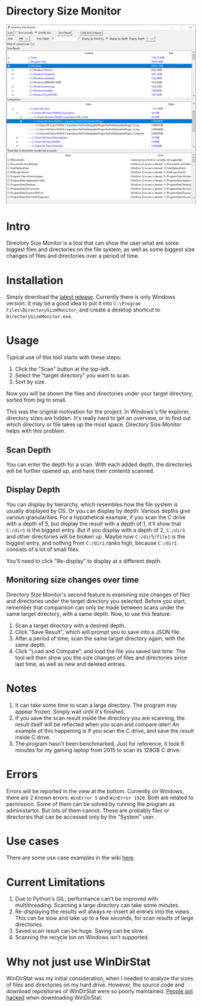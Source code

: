 # Directory Size Monitor
![Intro screenshot](docs/intro/Intro.jpg)

# Intro
Directory Size Monitor is a tool that can show the user what are some biggest files and directories on the file system, as well as some biggest size changes of files and directories over a period of time.

# Installation
Simply download the [latest release](https://github.com/FreemanMakesGames/DirectorySizeMonitor/releases).
Currently there is only Windows version. It may be a good idea to put it into `C:\Program Files\DirectorySizeMonitor`, and create a desktop shortcut to `DirectorySizeMonitor.exe`.

# Usage
Typical use of this tool starts with these steps:
1. Click the "Scan" button at the top-left.
2. Select the "target directory" you want to scan.
3. Sort by size.

Now you will be shown the files and directories under your target directory, sorted from big to small.

This was the original motivation for the project. In Windows's file explorer, directory sizes are hidden. It's really hard to get an overview, or to find out which directory or file takes up the most space. Directory Size Monitor helps with this problem.

## Scan Depth
You can enter the depth for a scan. With each added depth, the directories will be further opened up, and have their contents scanned.

## Display Depth
You can display by hierarchy, which resembles how the file system is usually displayed by OS. Or you can display by depth. Various depths give various granularities. For a hypothetical example, if you scan the C drive with a depth of 5, but display the result with a depth of 1, it'll show that `C:/dir1` is the biggest entry. But if you display with a depth of 2, `C:/dir1` and other directories will be broken up. Maybe now `C:/dir5/file1` is the biggest entry, and nothing from `C:/dir1` ranks high, because `C:/dir1` consists of a lot of small files.

You'll need to click "Re-display" to display at a different depth.

## Monitoring size changes over time
Directory Size Monitor's second feature is examining size changes of files and directories under the target directory you selected. Before you start, remember that comparison can only be made between scans under the same target directory, with a same depth. Now, to use this feature:
1. Scan a target directory with a desired depth.
2. Click "Save Result", which will prompt you to save into a JSON file.
3. After a period of time, scan the same target directory again, with the same depth.
4. Click "Load and Compare", and load the file you saved last time.
The tool will then show you the size changes of files and directories since last time, as well as new and deleted entries.

# Notes
1. It can take some time to scan a large directory. The program may appear frozen. Simply wait until it's finished.
2. If you save the scan result inside the directory you are scanning, the result itself will be reflected when you scan and compare later! An example of this happening is if you scan the C drive, and save the result inside C drive.
3. The program hasn't been benchmarked. Just for reference, it took 6 minutes for my gaming laptop from 2015 to scan its 128GB C drive.

# Errors
Errors will be reported in the view at the bottom. Currently on Windows, there are 2 known errors: `WinError 5` and `WinError 1920`. Both are related to permission. Some of them can be solved by running the program as administartor. But lots of them cannot. These are probably files or directories that can be accessed only by the "System" user.

# Use cases
There are some use case examples in the wiki [here](https://github.com/FreemanMakesGames/DirectorySizeMonitor/wiki/Use-cases).

# Current Limitations
1. Due to Python's GIL, performance can't be improved with multithreading. Scanning a large directory can take some minutes.
2. Re-displaying the results will always re-insert all entries into the views. This can be slow and take up to a few seconds, for scan results of large directories.
3. Saved scan result can be huge. Saving can be slow.
4. Scanning the recycle bin on Windows isn't supported.

# Why not just use WinDirStat
WinDirStat was my initial consideration, when I needed to analyze the sizes of files and directories on my hard drive. However, the source code and download repositories of WinDirStat were so poorly maintained. [People got hacked](https://www.reddit.com/r/sysadmin/comments/4vx839/fosshub_compromised_with_malware_dont_download/) when downloading WinDirStat.
